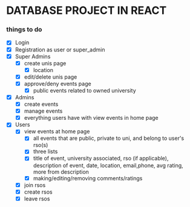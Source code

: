 # DATABASE PROJECT IN REACT

### things to do
- [x] Login
- [x] Registration as user or super_admin
- [x] Super Admins
  - [x] create unis page
    - [x] location
  - [x] edit/delete unis page
  - [x] approve/deny events page
    - [x] public events related to owned university
- [x] Admins
  - [x] create events
  - [x] manage events
  - [x] everything users have with view events in home page
- [x] Users
  - [x] view events at home page
    - [x] all events that are public, private to uni, and belong to user's rso(s)
    - [x] three lists
    - [x] title of event, university associated, rso (if applicable), description of event, date, location, email,phone, avg rating, more from description
    - [x] making/editing/removing comments/ratings
  - [x] join rsos
  - [x] create rsos
  - [x] leave rsos

